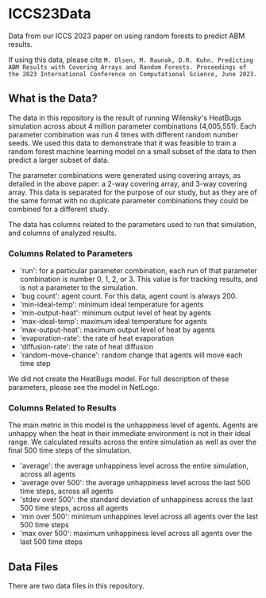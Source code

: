 # ICCS23Data
Data from our ICCS 2023 paper on using random forests to predict ABM results.

If using this data, please cite `M. Olsen, M. Raunak, D.R. Kuhn. Predicting ABM Results with Covering Arrays and Random Forests. Proceedings of the 2023 International Conference on Computational Science, June 2023.`

## What is the Data?

The data in this repository is the result of running Wilensky's HeatBugs simulation across about 4 million parameter combinations (4,005,551). Each parameter combination was run 4 times with different random number seeds. We used this data to demonstrate that it was feasible to train a random forest machine learning model on a small subset of the data to then predict a larger subset of data.

The parameter combinations were generated using covering arrays, as detailed in the above paper: a 2-way covering array, and 3-way covering array. This data is separated for the purpose of our study, but as they are of the same format with no duplicate parameter combinations they could be combined for a different study.

The data has columns related to the parameters used to run that simulation, and columns of analyzed results.

### Columns Related to Parameters

* 'run': for a particular parameter combination, each run of that parameter combination is number 0, 1, 2, or 3. This value is for tracking results, and is not a parameter to the simulation.
* 'bug count': agent count. For this data, agent count is always 200.
* 'min-ideal-temp': minimum ideal temperature for agents
* 'min-output-heat': minimum output level of heat by agents
* 'max-ideal-temp': maximum ideal temperature for agents
* 'max-output-heat': maximum output level of heat by agents
* 'evaporation-rate': the rate of heat evaporation
* 'diffusion-rate': the rate of heat diffusion
* 'random-move-chance': random change that agents will move each time step

We did not create the HeatBugs model. For full description of these parameters, please see the model in NetLogo.

### Columns Related to Results

The main metric in this model is the unhappiness level of agents. Agents are unhappy when the heat in their immediate environment is not in their ideal range. We calculated results across the entire simulation as well as over the final 500 time steps of the simulation.

*   'average': the average unhappiness level across the entire simulation, across all agents
*   'average over 500': the average unhappiness level across the last 500 time steps, across all agents
*   'stdev over 500': the standard deviation of unhappiness across the last 500 time steps, across all agents
*   'min over 500': minimum unhappines level across all agents over the last 500 time steps
*   'max over 500': maximum unhappiness level across all agents over the last 500 time steps

## Data Files

There are two data files in this repository.
